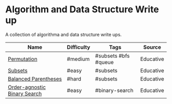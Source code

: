 # Algorithm and Data Structure Write up

A collection of algorithma and data structure write ups.

| Name                                                                     | Difficulty | Tags                 | Source    |
| ------------------------------------------------------------------------ | ---------- | -------------------- | --------- |
| [Permutation](writeups/permutations.md)                                  | #medium    | #subsets #bfs #queue | Educative |
| [Subsets](writeups/subsets.md)                                           | #easy      | #subsets             | Educative |
| [Balanced Parentheses](writeups/balanced-parentheses.md)                 | #hard      | #subsets             | Educative |
| [Order-agnostic Binary Search](writeups/order-agnostic-binary-search.md) | #easy      | #binary-search       | Educative |

